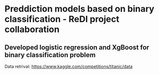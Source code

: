 # Preddiction models based on binary classification - ReDI project collaboration

## Developed logistic regression and XgBoost for binary classification problem


Data retrival: https://www.kaggle.com/competitions/titanic/data
